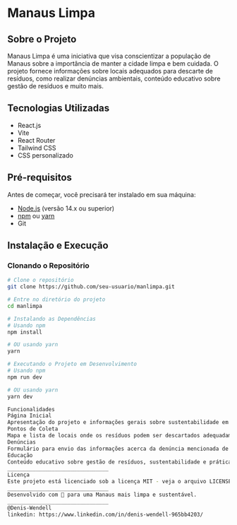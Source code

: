 # Manaus Limpa

## Sobre o Projeto
Manaus Limpa é uma iniciativa que visa conscientizar a população de Manaus sobre a importância de manter a cidade limpa e bem cuidada. O projeto fornece informações sobre locais adequados para descarte de resíduos, como realizar denúncias ambientais, conteúdo educativo sobre gestão de resíduos e muito mais.

## Tecnologias Utilizadas
- React.js
- Vite
- React Router
- Tailwind CSS
- CSS personalizado

## Pré-requisitos
Antes de começar, você precisará ter instalado em sua máquina:
- [Node.js](https://nodejs.org/) (versão 14.x ou superior)
- [npm](https://www.npmjs.com/) ou [yarn](https://yarnpkg.com/)
- Git

## Instalação e Execução

### Clonando o Repositório
```bash
# Clone o repositório
git clone https://github.com/seu-usuario/manlimpa.git

# Entre no diretório do projeto
cd manlimpa

# Instalando as Dependências
# Usando npm
npm install

# OU usando yarn
yarn

# Executando o Projeto em Desenvolvimento 
# Usando npm
npm run dev

# OU usando yarn
yarn dev

Funcionalidades
Página Inicial
Apresentação do projeto e informações gerais sobre sustentabilidade em Manaus.
Pontos de Coleta
Mapa e lista de locais onde os resíduos podem ser descartados adequadamente.
Denúncias
Formulário para envio das informações acerca da denúncia mencionada de descarte irregular de lixo e outros problemas ambientais.
Educação
Conteúdo educativo sobre gestão de resíduos, sustentabilidade e práticas ambientais.
________________________________
Licença
Este projeto está licenciado sob a licença MIT - veja o arquivo LICENSE para mais detalhes.
________________________________
Desenvolvido com 💚 para uma Manaus mais limpa e sustentável.
________________________________
@Denis-Wendell
linkedin: https://www.linkedin.com/in/denis-wendell-965bb4203/